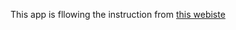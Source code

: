 This app is fllowing the instruction from [this webiste](http://guides.ruby-china.org/getting_started.html)